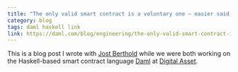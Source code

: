 ```yaml
---
title: "The only valid smart contract is a voluntary one — easier said than done"
category: blog
tags: daml haskell link
link: https://daml.com/blog/engineering/the-only-valid-smart-contract-is-a-voluntary-one-easier-said-than-done
---
```


This is a blog post I wrote with [Jost Berthold](http://jberthold.github.io)
while we were both working on the Haskell-based smart contract language
[Daml](https://daml.com/) at [Digital Asset](https://www.digitalasset.com/).
